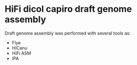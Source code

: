 HiFi dicol capiro draft genome assembly
=

Draft genome assembly was performed with several tools as:
- Flye
- HiCanu
- HiFi ASM
- IPA

